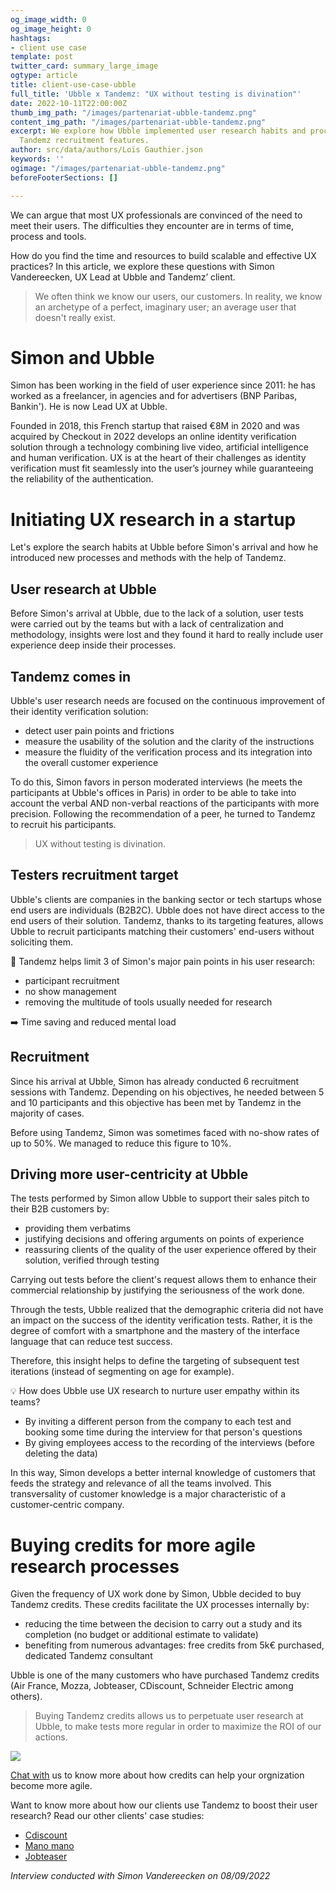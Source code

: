 ```yaml
---
og_image_width: 0
og_image_height: 0
hashtags:
- client use case
template: post
twitter_card: summary_large_image
ogtype: article
title: client-use-case-ubble
full_title: 'Ubble x Tandemz: "UX without testing is divination"'
date: 2022-10-11T22:00:00Z
thumb_img_path: "/images/partenariat-ubble-tandemz.png"
content_img_path: "/images/partenariat-ubble-tandemz.png"
excerpt: We explore how Ubble implemented user research habits and processes using
  Tandemz recruitment features.
author: src/data/authors/Loïs Gauthier.json
keywords: ''
ogimage: "/images/partenariat-ubble-tandemz.png"
beforeFooterSections: []

---
```

We can argue that most UX professionals are convinced of the need to meet their users. The difficulties they encounter are in terms of time, process and tools.

How do you find the time and resources to build scalable and effective UX practices? In this article, we explore these questions with Simon Vandereecken, UX Lead at Ubble and Tandemz’ client.

> We often think we know our users, our customers. In reality, we know an archetype of a perfect, imaginary user; an average user that doesn't really exist.

# Simon and Ubble

Simon has been working in the field of user experience since 2011: he has worked as a freelancer, in agencies and for advertisers (BNP Paribas, Bankin'). He is now Lead UX at Ubble.

Founded in 2018, this French startup that raised €8M in 2020 and was acquired by Checkout in 2022 develops an online identity verification solution through a technology combining live video, artificial intelligence and human verification. UX is at the heart of their challenges as identity verification must fit seamlessly into the user’s journey while guaranteeing the reliability of the authentication.

# Initiating UX research in a startup

Let's explore the search habits at Ubble before Simon's arrival and how he introduced new processes and methods with the help of Tandemz.

## User research at Ubble

Before Simon's arrival at Ubble, due to the lack of a solution, user tests were carried out by the teams but with a lack of centralization and methodology, insights were lost and they found it hard to really include user experience deep inside their processes.

## Tandemz comes in

Ubble's user research needs are focused on the continuous improvement of their identity verification solution:

* detect user pain points and frictions
* measure the usability of the solution and the clarity of the instructions
* measure the fluidity of the verification process and its integration into the overall customer experience

To do this, Simon favors in person moderated interviews (he meets the participants at Ubble's offices in Paris) in order to be able to take into account the verbal AND non-verbal reactions of the participants with more precision. Following the recommendation of a peer, he turned to Tandemz to recruit his participants.

> UX without testing is divination.

## Testers recruitment target

Ubble's clients are companies in the banking sector or tech startups whose end users are individuals (B2B2C). Ubble does not have direct access to the end users of their solution. Tandemz, thanks to its targeting features, allows Ubble to recruit participants matching their customers' end-users without soliciting them.

🎯 Tandemz helps limit 3 of Simon's major pain points in his user research:

* participant recruitment
* no show management
* removing the multitude of tools usually needed for research

➡️ Time saving and reduced mental load

## Recruitment

Since his arrival at Ubble, Simon has already conducted 6 recruitment sessions with Tandemz. Depending on his objectives, he needed between 5 and 10 participants and this objective has been met by Tandemz in the majority of cases.

Before using Tandemz, Simon was sometimes faced with no-show rates of up to 50%. We managed to reduce this figure to 10%.

## Driving more user-centricity at Ubble

The tests performed by Simon allow Ubble to support their sales pitch to their B2B customers by:

* providing them verbatims
* justifying decisions and offering arguments on points of experience
* reassuring clients of the quality of the user experience offered by their solution, verified through testing

Carrying out tests before the client's request allows them to enhance their commercial relationship by justifying the seriousness of the work done.

Through the tests, Ubble realized that the demographic criteria did not have an impact on the success of the identity verification tests. Rather, it is the degree of comfort with a smartphone and the mastery of the interface language that can reduce test success.

Therefore, this insight helps to define the targeting of subsequent test iterations (instead of segmenting on age for example).

💡 How does Ubble use UX research to nurture user empathy within its teams?

* By inviting a different person from the company to each test and booking some time during the interview for that person's questions
* By giving employees access to the recording of the interviews (before deleting the data)

In this way, Simon develops a better internal knowledge of customers that feeds the strategy and relevance of all the teams involved. This transversality of customer knowledge is a major characteristic of a customer-centric company.

# Buying credits for more agile research processes

Given the frequency of UX work done by Simon, Ubble decided to buy Tandemz credits. These credits facilitate the UX processes internally by:

* reducing the time between the decision to carry out a study and its completion (no budget or additional estimate to validate)
* benefiting from numerous advantages: free credits from 5k€ purchased, dedicated Tandemz consultant

Ubble is one of the many customers who have purchased Tandemz credits (Air France, Mozza, Jobteaser, CDiscount, Schneider Electric among others).

> Buying Tandemz credits allows us to perpetuate user research at Ubble, to make tests more regular in order to maximize the ROI of our actions.

![](/images/banniere-credits-half.png)

[Chat with](https://calendly.com/tandemz-credits/30min?month=2022-10) us to know more about how credits can help your orgnization become more agile.

Want to know more about how our clients use Tandemz to boost their user research? Read our other clients' case studies:

* [Cdiscount](https://www.tandemz.io/posts/client-use-case-cdiscount/)
* [Mano mano](https://www.tandemz.io/posts/use-case-manomano/)
* [Jobteaser](https://www.tandemz.io/posts/client-case-study-jobteaser/)

_Interview conducted with Simon Vandereecken on 08/09/2022_